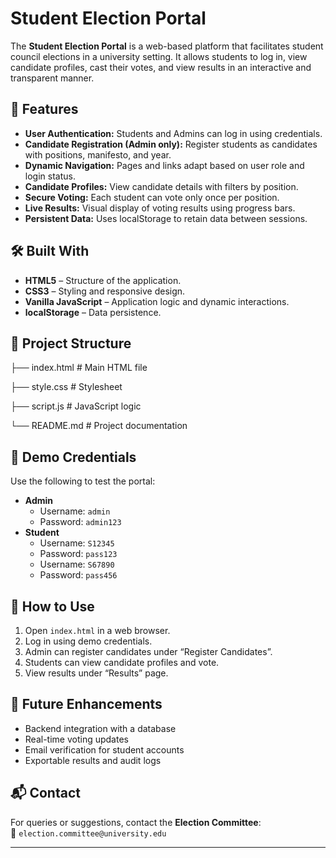 # Student Election Portal

The **Student Election Portal** is a web-based platform that facilitates student council elections in a university setting. It allows students to log in, view candidate profiles, cast their votes, and view results in an interactive and transparent manner.

## 🚀 Features

- **User Authentication:** Students and Admins can log in using credentials.
- **Candidate Registration (Admin only):** Register students as candidates with positions, manifesto, and year.
- **Dynamic Navigation:** Pages and links adapt based on user role and login status.
- **Candidate Profiles:** View candidate details with filters by position.
- **Secure Voting:** Each student can vote only once per position.
- **Live Results:** Visual display of voting results using progress bars.
- **Persistent Data:** Uses localStorage to retain data between sessions.

## 🛠️ Built With

- **HTML5** – Structure of the application.
- **CSS3** – Styling and responsive design.
- **Vanilla JavaScript** – Application logic and dynamic interactions.
- **localStorage** – Data persistence.

## 📁 Project Structure

├── index.html # Main HTML file

├── style.css # Stylesheet

├── script.js # JavaScript logic

└── README.md # Project documentation

## 🧪 Demo Credentials

Use the following to test the portal:

- **Admin**
  - Username: `admin`
  - Password: `admin123`
- **Student**
  - Username: `S12345`
  - Password: `pass123`
  - Username: `S67890`
  - Password: `pass456`

## 🧭 How to Use

1. Open `index.html` in a web browser.
2. Log in using demo credentials.
3. Admin can register candidates under “Register Candidates”.
4. Students can view candidate profiles and vote.
5. View results under “Results” page.

## 🎯 Future Enhancements

- Backend integration with a database
- Real-time voting updates
- Email verification for student accounts
- Exportable results and audit logs

## 📬 Contact

For queries or suggestions, contact the **Election Committee**:  
📧 `election.committee@university.edu`  


---


